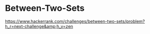 # Between-Two-Sets
https://www.hackerrank.com/challenges/between-two-sets/problem?h_r=next-challenge&amp;h_v=zen
